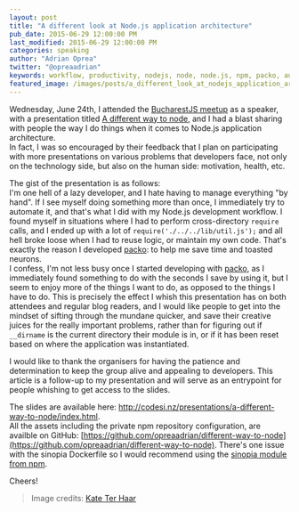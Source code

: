 ```yaml
---
layout: post
title: "A different look at Node.js application architecture"
pub_date: 2015-06-29 12:00:00 PM
last_modified: 2015-06-29 12:00:00 PM
categories: speaking
author: "Adrian Oprea"
twitter: "@opreaadrian"
keywords: workflow, productivity, nodejs, node, node.js, npm, packo, automation, node_modules, module, package
featured_image: /images/posts/a_different_look_at_nodejs_application_architecture/different.jpg
---
```


Wednesday, June 24th, I attended the [BucharestJS meetup](http://www.meetup.com/BucharestJS/) as a speaker, with a presentation titled <a target="_blank" title="BucharestJS presentation: A different way to node" href="http://codesi.nz/presentations/a-different-way-to-node/index.html">A different way to node</a>, and I had a blast sharing with people the way I do things when it comes to Node.js application architecture.  
In fact, I was so encouraged by their feedback that I plan on participating with more presentations on various problems that developers face, not only on the technology side, but also on the human side: motivation, health, etc.  

The gist of the presentation is as follows:  
I'm one hell of a lazy developer, and I hate having to manage everything "by hand". If I see myself doing something more than once, I immediately try to automate it, and that's what I did with my Node.js development workflow. I found myself in situations where I had to perform cross-directory `require` calls, and I ended up with a lot of `require('./../../lib/util.js');` and all hell broke loose when I had to reuse logic, or maintain my own code. That's exactly the reason I developed [packo](https://www.npmjs.com/package/packo): to help me save time and toasted neurons.  
I confess, I'm not less busy once I started developing with [packo](https://www.npmjs.com/package/packo), as I immediately found something to do with the seconds I save by using it, but I seem to enjoy more of the things I want to do, as opposed to the things I have to do. This is precisely the effect I whish this presentation has on both attendees and regular blog readers, and I would like people to get into the mindset of sifting through the mundane quicker, and save their creative juices for the really important problems, rather than for figuring out if `__dirname` is the current directory their module is in, or if it has been reset based on where the application was instantiated.  

I would like to thank the organisers for having the patience and determination to keep the group alive and appealing to developers.
This article is a follow-up to my presentation and will serve as an entrypoint for people whishing to get access to the slides.

The slides are available here: <a target="_blank" title="BucharestJS presentation: A different way to node" href="http://codesi.nz/presentations/a-different-way-to-node/index.html">http://codesi.nz/presentations/a-different-way-to-node/index.html</a>.  
All the assets including the private npm repository configuration, are availble on GitHub: [https://github.com/opreaadrian/different-way-to-node](https://github.com/opreaadrian/different-way-to-node). There's one issue with the sinopia Dockerfile so I would recommend using the [sinopia module from npm](https://www.npmjs.com/package/sinopia).

Cheers!

> Image credits: [Kate Ter Haar](https://www.flickr.com/photos/beglen/)
